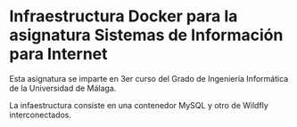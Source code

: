 # Infraestructura Docker para la asignatura Sistemas de Información para Internet

Esta asignatura se imparte en 3er curso del Grado de Ingeniería Informática de la Universidad de Málaga.

La infaestructura consiste en una contenedor MySQL y otro de Wildfly interconectados.
